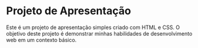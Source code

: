 # Projeto de Apresentação


Este é um projeto de apresentação simples criado com HTML e CSS. O objetivo deste projeto é demonstrar minhas habilidades de desenvolvimento web em um contexto básico.